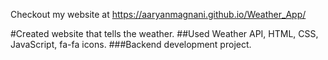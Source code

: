 Checkout my website at https://aaryanmagnani.github.io/Weather_App/

#Created website that tells the weather. 
##Used Weather API, HTML, CSS, JavaScript, fa-fa icons. 
###Backend development project.
